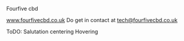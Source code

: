 Fourfive cbd

www.fourfivecbd.co.uk
Do get in contact at tech@fourfivecbd.co.uk

ToDO:
Salutation centering
Hovering
